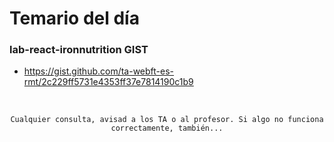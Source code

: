 # Temario del día

### lab-react-ironnutrition GIST
- https://gist.github.com/ta-webft-es-rmt/2c229ff5731e4353ff37e7814190c1b9

<br>

<div align="center">

```
Cualquier consulta, avisad a los TA o al profesor. Si algo no funciona correctamente, también...
```

</div>